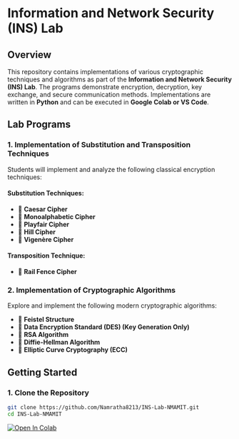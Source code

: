 # Information and Network Security (INS) Lab

## Overview

This repository contains implementations of various cryptographic techniques and algorithms as part of the **Information and Network Security (INS) Lab**. The programs demonstrate encryption, decryption, key exchange, and secure communication methods. Implementations are written in **Python** and can be executed in **Google Colab or VS Code**.

## Lab Programs

### 1. Implementation of Substitution and Transposition Techniques

Students will implement and analyze the following classical encryption techniques:

#### Substitution Techniques:

- 🔐 **Caesar Cipher**
- 🔐 **Monoalphabetic Cipher**
- 🔐 **Playfair Cipher**
- 🔐 **Hill Cipher**
- 🔐 **Vigenère Cipher**

#### Transposition Technique:

- 🔐 **Rail Fence Cipher**

### 2. Implementation of Cryptographic Algorithms

Explore and implement the following modern cryptographic algorithms:

- 🔑 **Feistel Structure**
- 🔑 **Data Encryption Standard (DES) (Key Generation Only)**
- 🔑 **RSA Algorithm**
- 🔑 **Diffie-Hellman Algorithm**
- 🔑 **Elliptic Curve Cryptography (ECC)**

## Getting Started

### 1. Clone the Repository

```bash
git clone https://github.com/Namratha8213/INS-Lab-NMAMIT.git
cd INS-Lab-NMAMIT
```

[![Open In Colab](https://colab.research.google.com/assets/colab-badge.svg)](https://colab.research.google.com/drive/17f9XxEXmryXks1R6vTw3Uwkk12dQ6utU#scrollTo=WhP4EVnuN7Hb)

